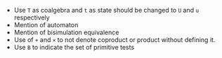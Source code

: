 - Use `T` as coalgebra and `t` as state should be changed to `U` and `u` respectively
- Mention of automaton
- Mention of bisimulation equivalence
- Use of `+` and `×` to not denote coproduct or product without defining it.
- Use `B` to indicate the set of primitive tests